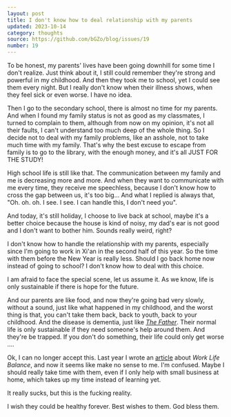 ```yaml
---
layout: post
title: I don't know how to deal relationship with my parents
updated: 2023-10-14
category: thoughts
source: https://github.com/bGZo/blog/issues/19
number: 19
---
```




To be honest, my parents' lives have been going downhill for some time I don't realize. Just think about it, I still could remember they're strong and powerful in my childhood. And then they took me to school, yet I could see them every night. But I really don't know when their illness shows, when they feel sick or even worse. I have no idea.

Then I go to the secondary school, there is almost no time for my parents. And when I found my family status is not as good as my classmates, I turned to complain to them, although from now on my opinion, it's not all their faults, I can't understand too much deep of the whole thing. So I decide not to deal with my family problems, like an asshole, not to take much time with my family. That's why the best excuse to escape from family is to go to the library, with the enough money, and it's all JUST FOR THE STUDY!

High school life is still like that. The communication between my family and me is decreasing more and more. And when they want to communicate with me every time, they receive me speechless, because I don't know how to cross the gap between us, it's too big... And what I replied is always that, "Oh. oh. oh. I see. I see. I can handle this, I don't need you".

And today, it's still holiday, I choose to live back at school, maybe it's a better choice because the house is kind of noisy, my dad's ear is not good and I don't want to bother him. Sounds really weird, right?

I don't know how to handle the relationship with my parents, especially since I'm going to work in Xi'an in the second half of this year. So the time with them before the New Year is really less. Should I go back home now instead of going to school? I don't know how to deal with this choice.

I am afraid to face the special scene, let us assume it. As we know, life is only sustainable if there is hope for the future. 

And our parents are like food, and now they're going bad very slowly, without a sound, just like what happened in my childhood, and the worst thing is that, you can't take them back, back to youth, back to your childhood. And the disease is dementia, just like *[The Father](https://en.wikipedia.org/wiki/The_Father_(2020_film))*. Their normal life is only sustainable if they need someone's help around them. And they're be trapped. If you don't do something, their life could only get worse ....

Ok, I can no longer accept this. Last year I wrote an [article](https://blog.bgzo.cc/look-back-to-your-loved-ones.html) about *Work Life Balance*, and now it seems like make no sense to me. I'm confused. Maybe I should really take time with them, even if I only help with small business at home, which takes up my time instead of learning yet.

It really sucks, but this is the fucking reality.

I wish they could be healthy forever. Best wishes to them. God bless them. 